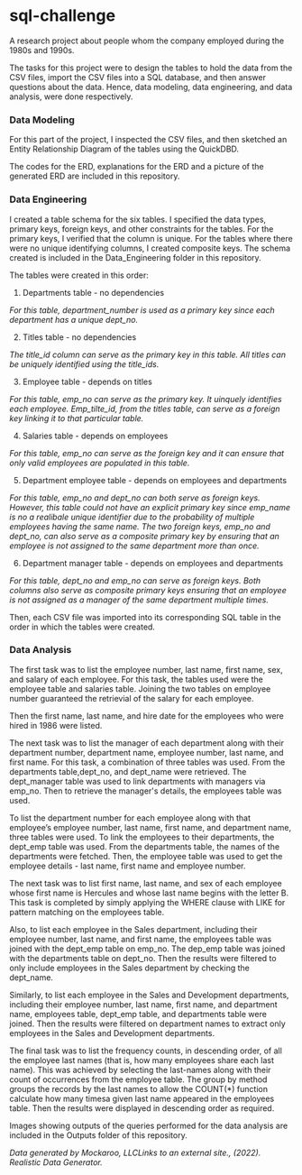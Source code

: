 # sql-challenge
A research project about people whom the company employed during the 1980s and 1990s.

The tasks for this project were to design the tables to hold the data from the CSV files, import the CSV files into a SQL database, and then answer questions about the data. Hence, data modeling, data engineering, and data analysis, were done respectively.

### Data Modeling 

For this part of the project, I inspected the CSV files, and then sketched an Entity Relationship Diagram of the tables using the QuickDBD. 

The codes for the ERD, explanations for the ERD and a picture of the generated ERD are included in this repository. 

### Data Engineering

I created a table schema for the six tables. I specified the data types, primary keys, foreign keys, and other constraints for the tables. For the primary keys, I verified that the column is unique. For the tables where there were no unique identifying columns, I created composite keys. The schema created is included in the Data_Engineering folder in this repository. 

The tables were created in this order:

1. Departments table - no dependencies 

*For this table, department_number is used as a primary key since each department has a unique dept_no.*

2. Titles table - no dependencies 

*The title_id column can serve as the primary key in this table. All titles can be uniquely identified using the title_ids.*

3. Employee table - depends on titles 

*For this table, emp_no can serve as the primary key. It uinquely identifies each employee.* 
*Emp_tilte_id, from the titles table, can serve as a foreign key linking it to that particular table.*

4. Salaries table - depends on employees

*For this table, emp_no can serve as the foreign key and it can ensure that only valid employees are populated in this table.*

5. Department employee table - depends on employees and departments

*For this table, emp_no and dept_no can both serve as foreign keys.*
*However, this table could not have an explicit primary key since emp_name is no a realibale unique identifier due to the probability of multiple employees having the same name.*
*The two foreign keys, emp_no and dept_no, can also serve as a composite primary key by ensuring that an employee is not assigned to the same department more than once.*

6. Department manager table - depends on employees and departments 

*For this table, dept_no and emp_no can serve as foreign keys.*
*Both columns also serve as composite primary keys ensuring that an employee is not assigned as a manager of the same department multiple times.*

Then, each CSV file was imported into its corresponding SQL table in the order in which the tables were created. 

### Data Analysis

The first task was to list the employee number, last name, first name, sex, and salary of each employee. For this task, the tables used were the employee table and salaries table. Joining the two tables on employee number guaranteed the retrievial of the salary for each employee.

Then the first name, last name, and hire date for the employees who were hired in 1986 were listed. 

The next task was to list the manager of each department along with their department number, department name, employee number, last name, and first name. For this task, a combination of three tables was used. From the departments table,dept_no, and dept_name were retrieved. The dept_manager table was used to link departments with managers via emp_no. Then to retrieve the manager's details, the employees table was used. 

To list the department number for each employee along with that employee’s employee number, last name, first name, and department name, three tables were used. To link the employees to their departments, the dept_emp table was used. From the departments table, the names of the departments were fetched. Then, the employee table was used to get the employee details - last name, first name and employee number. 

The next task was to list first name, last name, and sex of each employee whose first name is Hercules and whose last name begins with the letter B. This task is completed by simply applying the WHERE clause with LIKE for pattern matching on the employees table.

Also, to list each employee in the Sales department, including their employee number, last name, and first name, the employees table was joined with the dept_emp table on emp_no. The dep_emp table was joined with the departments table on dept_no. Then the results were filtered to only include employees in the Sales department by checking the dept_name. 

Similarly, to list each employee in the Sales and Development departments, including their employee number, last name, first name, and department name, employees table, dept_emp table, and departments table were joined. Then the results were filtered on department names to extract only employees in the Sales and Development departments.

The final task was to list the frequency counts, in descending order, of all the employee last names (that is, how many employees share each last name). This was achieved by selecting the last-names along with their count of occurrences from the employee table. The group by method groups the records by the last names to allow the COUNT(*) function calculate how many timesa given last name appeared in the employees table. Then the results were displayed in descending order as required.

Images showing outputs of the queries performed for the data analysis are included in the Outputs folder of this repository. 

*Data generated by Mockaroo, LLCLinks to an external site., (2022). Realistic Data Generator.*